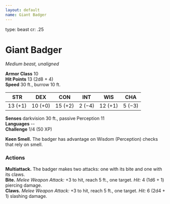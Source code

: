 ```yaml
---
layout: default
name: Giant Badger
---
```

type: beast
cr: .25

# Giant Badger 
_Medium beast, unaligned_

**Armor Class** 10    
**Hit Points** 13 (2d8 + 4)    
**Speed** 30 ft., burrow 10 ft.

| STR     | DEX     | CON     | INT     | WIS     | CHA     |
|---------|---------|---------|---------|---------|---------|
| 13 (+1) | 10 (+0) | 15 (+2) | 2 (−4)  | 12 (+1) | 5 (−3)  |  

**Senses** darkvision 30 ft., passive Perception 11    
**Languages** --    
**Challenge** 1/4 (50 XP) 

**Keen Smell.** The badger has advantage on Wisdom (Perception) checks that rely on smell. 

### Actions 
**Multiattack.** The badger makes two attacks: one with its bite and one with its claws.    
**Bite.** _Melee Weapon Attack:_ +3 to hit, reach 5 ft., one target. _Hit:_ 4 (1d6 + 1) piercing damage.    
**Claws.** _Melee Weapon Attack:_ +3 to hit, reach 5 ft., one target. _Hit:_ 6 (2d4 + 1) slashing damage. 